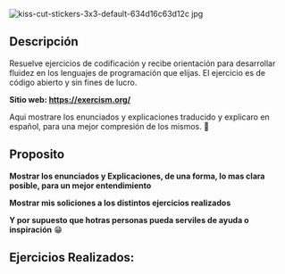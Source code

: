 
![kiss-cut-stickers-3x3-default-634d16c63d12c jpg](https://github.com/lordzzz777/exercism/assets/114311106/33f5c07a-a7bb-4c85-8eb0-05dbfdc21aee)


## Descripción 


Resuelve ejercicios de codificación y recibe orientación para desarrollar fluidez en los lenguajes de programación que elijas. El ejercicio es de código abierto y sin fines de lucro.

 **Sitio web: https://exercism.org/**
 
Aqui mostrare los enunciados y explicaciones traducido y explicaro en español, para una mejor compresión de los mismos. 🤔
  
## Proposito

**Mostrar los enunciados y Explicaciones, de una forma, lo mas clara posible, para un mejor entendimiento**

**Mostrar mis soliciones a los distintos ejercicios realizados**

**Y por supuesto que hotras personas pueda serviles de ayuda o inspiración** 😁


## Ejercicios Realizados:

